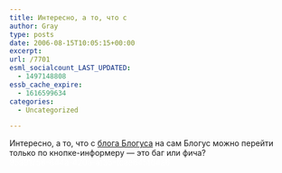 ```yaml
---
title: Интересно, а то, что с
author: Gray
type: posts
date: 2006-08-15T10:05:15+00:00
excerpt:
url: /7701
esml_socialcount_LAST_UPDATED:
  - 1497148808
essb_cache_expire:
  - 1616599634
categories:
  - Uncategorized

---
```








Интересно, а то, что с <a href="http://blogus.ru/blog/" target="_blank">блога Блогуса</a> на сам Блогус можно перейти только по кнопке-информеру &#8212; это баг или фича?  
<font color="#FFFFFF">95a91758-644a-420a-af35-1cae645f64a6</font>